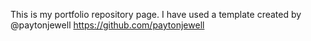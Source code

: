 This is my portfolio repository page. I have used a template created by @paytonjewell https://github.com/paytonjewell
